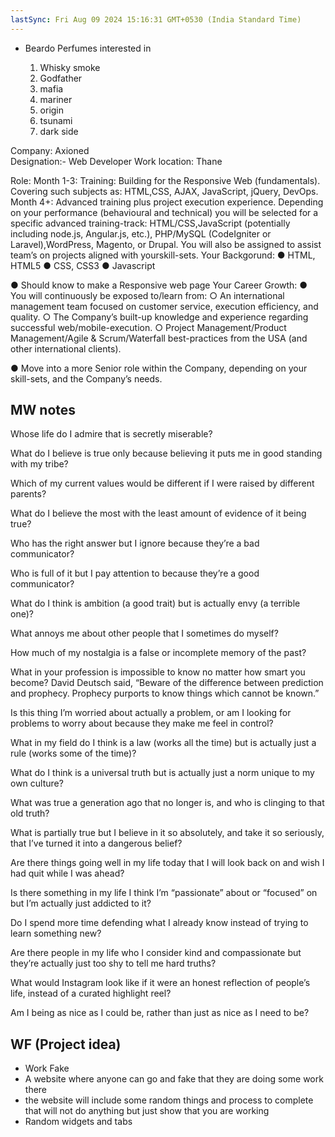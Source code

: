 ```yaml
---
lastSync: Fri Aug 09 2024 15:16:31 GMT+0530 (India Standard Time)
---
```

- Beardo Perfumes interested in 

	1. Whisky smoke
	2. Godfather
	3. mafia
	4. mariner
	5. origin
	6. tsunami
	7. dark side 





Company: Axioned             
Designation:- Web Developer
Work location: Thane

Role:
Month 1-3: Training: Building for the Responsive Web (fundamentals). Covering such subjects as: HTML,CSS, AJAX, JavaScript, jQuery, DevOps.
Month 4+: Advanced training plus project execution experience. Depending on your performance
(behavioural and technical) you will be selected for a specific advanced training-track: HTML/CSS,JavaScript (potentially including node.js, Angular.js, etc.), PHP/MySQL (CodeIgniter or Laravel),WordPress, Magento, or Drupal. 
You will also be assigned to assist team’s on projects aligned with yourskill-sets.
Your Backgorund:
● HTML, HTML5
● CSS, CSS3
● Javascript

● Should know to make a Responsive web page
Your Career Growth:
● You will continuously be exposed to/learn from:
○ An international management team focused on customer service, execution efficiency,
and quality.
○ The Company’s built-up knowledge and experience regarding successful
web/mobile-execution.
○ Project Management/Product Management/Agile & Scrum/Waterfall best-practices from
the USA (and other international clients).

● Move into a more Senior role within the Company, depending on your skill-sets, and the
Company’s needs.




## MW notes
  
Whose life do I admire that is secretly miserable?

What do I believe is true only because believing it puts me in good standing with my tribe?

Which of my current values would be different if I were raised by different parents?

What do I believe the most with the least amount of evidence of it being true?

Who has the right answer but I ignore because they’re a bad communicator?

Who is full of it but I pay attention to because they’re a good communicator?

What do I think is ambition (a good trait) but is actually envy (a terrible one)?

What annoys me about other people that I sometimes do myself?

How much of my nostalgia is a false or incomplete memory of the past?

What in your profession is impossible to know no matter how smart you become? David Deutsch said, “Beware of the difference between prediction and prophecy. Prophecy purports to know things which cannot be known.”

Is this thing I’m worried about actually a problem, or am I looking for problems to worry about because they make me feel in control?

What in my field do I think is a law (works all the time) but is actually just a rule (works some of the time)?

What do I think is a universal truth but is actually just a norm unique to my own culture?

What was true a generation ago that no longer is, and who is clinging to that old truth?

What is partially true but I believe in it so absolutely, and take it so seriously, that I’ve turned it into a dangerous belief?

Are there things going well in my life today that I will look back on and wish I had quit while I was ahead?

Is there something in my life I think I’m “passionate” about or “focused” on but I’m actually just addicted to it?

Do I spend more time defending what I already know instead of trying to learn something new?

Are there people in my life who I consider kind and compassionate but they’re actually just too shy to tell me hard truths?

What would Instagram look like if it were an honest reflection of people’s life, instead of a curated highlight reel?

Am I being as nice as I could be, rather than just as nice as I need to be?


## WF (Project idea)
- Work Fake
- A website where anyone can go and fake that they are doing some work there
- the website will include some random things and process to complete that will not do anything but just show that you are working 
- Random widgets and tabs 